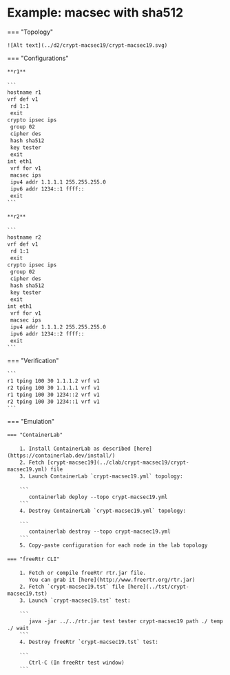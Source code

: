 # Example: macsec with sha512

=== "Topology"

    ![Alt text](../d2/crypt-macsec19/crypt-macsec19.svg)

=== "Configurations"

    **r1**

    ```
    hostname r1
    vrf def v1
     rd 1:1
     exit
    crypto ipsec ips
     group 02
     cipher des
     hash sha512
     key tester
     exit
    int eth1
     vrf for v1
     macsec ips
     ipv4 addr 1.1.1.1 255.255.255.0
     ipv6 addr 1234::1 ffff::
     exit
    ```

    **r2**

    ```
    hostname r2
    vrf def v1
     rd 1:1
     exit
    crypto ipsec ips
     group 02
     cipher des
     hash sha512
     key tester
     exit
    int eth1
     vrf for v1
     macsec ips
     ipv4 addr 1.1.1.2 255.255.255.0
     ipv6 addr 1234::2 ffff::
     exit
    ```

=== "Verification"

    ```
    r1 tping 100 30 1.1.1.2 vrf v1
    r2 tping 100 30 1.1.1.1 vrf v1
    r1 tping 100 30 1234::2 vrf v1
    r2 tping 100 30 1234::1 vrf v1
    ```

=== "Emulation"

    === "ContainerLab"

        1. Install ContainerLab as described [here](https://containerlab.dev/install/)  
        2. Fetch [crypt-macsec19](../clab/crypt-macsec19/crypt-macsec19.yml) file  
        3. Launch ContainerLab `crypt-macsec19.yml` topology:  

        ```
           containerlab deploy --topo crypt-macsec19.yml  
        ```
        4. Destroy ContainerLab `crypt-macsec19.yml` topology:  

        ```
           containerlab destroy --topo crypt-macsec19.yml  
        ```
        5. Copy-paste configuration for each node in the lab topology

    === "freeRtr CLI"

        1. Fetch or compile freeRtr rtr.jar file.  
           You can grab it [here](http://www.freertr.org/rtr.jar)  
        2. Fetch `crypt-macsec19.tst` file [here](../tst/crypt-macsec19.tst)  
        3. Launch `crypt-macsec19.tst` test:  

        ```
           java -jar ../../rtr.jar test tester crypt-macsec19 path ./ temp ./ wait
        ```
        4. Destroy freeRtr `crypt-macsec19.tst` test:  

        ```
           Ctrl-C (In freeRtr test window)
        ```

